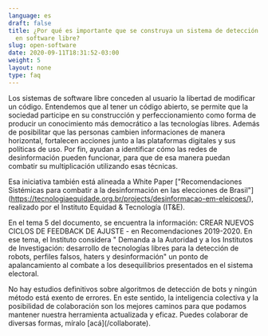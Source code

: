 ```yaml
---
language: es
draft: false
title: ¿Por qué es importante que se construya un sistema de detección de bots
  en software libre?
slug: open-software
date: 2020-09-11T18:31:52-03:00
weight: 5
layout: none
type: faq
---
```

Los sistemas de software libre conceden al usuario la libertad de modificar un código. Entendemos que al tener un código abierto, se permite que la sociedad participe en su construcción y perfeccionamiento como forma de producir un conocimiento más democrático a las tecnologías libres. Además de posibilitar que las personas cambien informaciones de manera horizontal, fortalecen acciones junto a las plataformas digitales y sus políticas de uso. Por fin, ayudan a identificar cómo las redes de desinformación pueden funcionar, para que de esa manera puedan combatir su multiplicación utilizando esas técnicas. 

Esa iniciativa también está alineada a White Paper \["Recomendaciones Sistémicas para combatir a la desinformación en las elecciones de Brasil"](https://tecnologiaequidade.org.br/projects/desinformacao-em-eleicoes/), realizado por el Instituto Equidad & Tecnología (IT&E). 

En el tema 5 del documento, se encuentra la información: CREAR NUEVOS CICLOS DE FEEDBACK DE AJUSTE - en Recomendaciones 2019-2020. En ese tema, el Instituto considera " Demanda a la Autoridad y a los Institutos de Investigación: desarrollo de tecnologías libres para la detección de robots, perfiles falsos, haters y desinformación" un ponto de apalancamiento al combate a los desequilibrios presentados en el sistema electoral. 

No hay estudios definitivos sobre algoritmos de detección de bots y ningún método está exento de errores. En este sentido, la inteligencia colectiva y la posibilidad de colaboración son los mejores caminos para que podamos mantener nuestra herramienta actualizada y eficaz. Puedes colaborar de diversas formas, míralo \[acá](/collaborate).